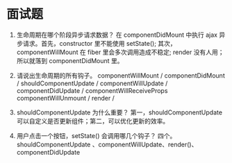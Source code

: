 
# 面试题

1. 生命周期在哪个阶段异步请求数据？
在 componentDidMount 中执行 ajax 异步请求。首先，constructor 里不能使用 setState(); 其次，componentWillMount 在 fiber 里会多次调用造成不稳定; render 没有人用；所以就落到 componentDidMount 里。

2. 请说出生命周期的所有钩子。
componentWillMount / componentDidMount / shouldComponentUpdate / 
componentWillUpdate / componentDidUpdate / componentWillReceiveProps
componentWillUnmount / render /

3. shouldComponentUpdate 为什么重要？
第一，shouldComponentUpdate 可以自定义是否更新组件；第二，可以优化更新的效率。

4. 用户点击一个按钮，setState() 会调用哪几个钩子？
四个。shouldComponentUpdate 、componentWillUpdate、render()、componentDidUpdate

